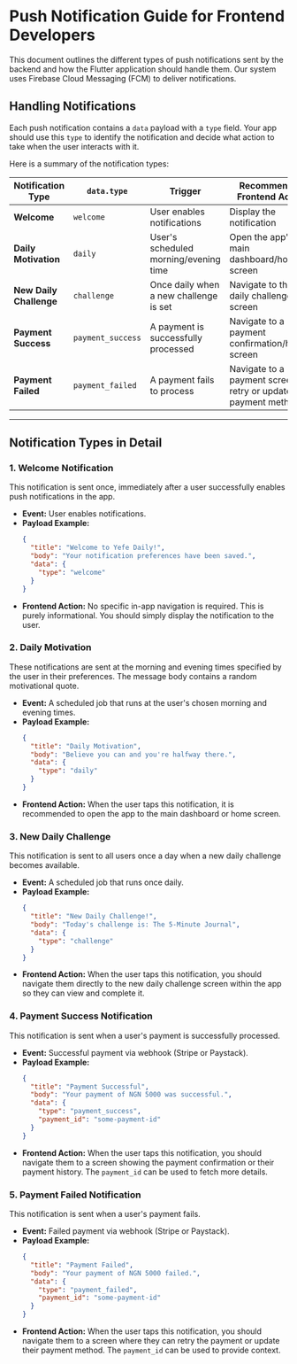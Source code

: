 # Push Notification Guide for Frontend Developers

This document outlines the different types of push notifications sent by the backend and how the Flutter application should handle them. Our system uses Firebase Cloud Messaging (FCM) to deliver notifications.

## Handling Notifications

Each push notification contains a `data` payload with a `type` field. Your app should use this `type` to identify the notification and decide what action to take when the user interacts with it.

Here is a summary of the notification types:

| Notification Type     | `data.type` | Trigger                               | Recommended Frontend Action                  |
| --------------------- | ----------- | ------------------------------------- | -------------------------------------------- |
| **Welcome**           | `welcome`   | User enables notifications            | Display the notification                     |
| **Daily Motivation**  | `daily`     | User's scheduled morning/evening time | Open the app's main dashboard/home screen    |
| **New Daily Challenge** | `challenge` | Once daily when a new challenge is set  | Navigate to the daily challenge screen       |
| **Payment Success** | `payment_success` | A payment is successfully processed | Navigate to a payment confirmation/history screen |
| **Payment Failed** | `payment_failed` | A payment fails to process | Navigate to a payment screen to retry or update payment method |

---

## Notification Types in Detail

### 1. Welcome Notification

This notification is sent once, immediately after a user successfully enables push notifications in the app.

- **Event:** User enables notifications.
- **Payload Example:**
  ```json
  {
    "title": "Welcome to Yefe Daily!",
    "body": "Your notification preferences have been saved.",
    "data": {
      "type": "welcome"
    }
  }
  ```
- **Frontend Action:** No specific in-app navigation is required. This is purely informational. You should simply display the notification to the user.

### 2. Daily Motivation

These notifications are sent at the morning and evening times specified by the user in their preferences. The message body contains a random motivational quote.

- **Event:** A scheduled job that runs at the user's chosen morning and evening times.
- **Payload Example:**
  ```json
  {
    "title": "Daily Motivation",
    "body": "Believe you can and you're halfway there.",
    "data": {
      "type": "daily"
    }
  }
  ```
- **Frontend Action:** When the user taps this notification, it is recommended to open the app to the main dashboard or home screen.

### 3. New Daily Challenge

This notification is sent to all users once a day when a new daily challenge becomes available.

- **Event:** A scheduled job that runs once daily.
- **Payload Example:**
  ```json
  {
    "title": "New Daily Challenge!",
    "body": "Today's challenge is: The 5-Minute Journal",
    "data": {
      "type": "challenge"
    }
  }
  ```
- **Frontend Action:** When the user taps this notification, you should navigate them directly to the new daily challenge screen within the app so they can view and complete it.

### 4. Payment Success Notification

This notification is sent when a user's payment is successfully processed.

- **Event:** Successful payment via webhook (Stripe or Paystack).
- **Payload Example:**
  ```json
  {
    "title": "Payment Successful",
    "body": "Your payment of NGN 5000 was successful.",
    "data": {
      "type": "payment_success",
      "payment_id": "some-payment-id"
    }
  }
  ```
- **Frontend Action:** When the user taps this notification, you should navigate them to a screen showing the payment confirmation or their payment history. The `payment_id` can be used to fetch more details.

### 5. Payment Failed Notification

This notification is sent when a user's payment fails.

- **Event:** Failed payment via webhook (Stripe or Paystack).
- **Payload Example:**
  ```json
  {
    "title": "Payment Failed",
    "body": "Your payment of NGN 5000 failed.",
    "data": {
      "type": "payment_failed",
      "payment_id": "some-payment-id"
    }
  }
  ```
- **Frontend Action:** When the user taps this notification, you should navigate them to a screen where they can retry the payment or update their payment method. The `payment_id` can be used to provide context.
